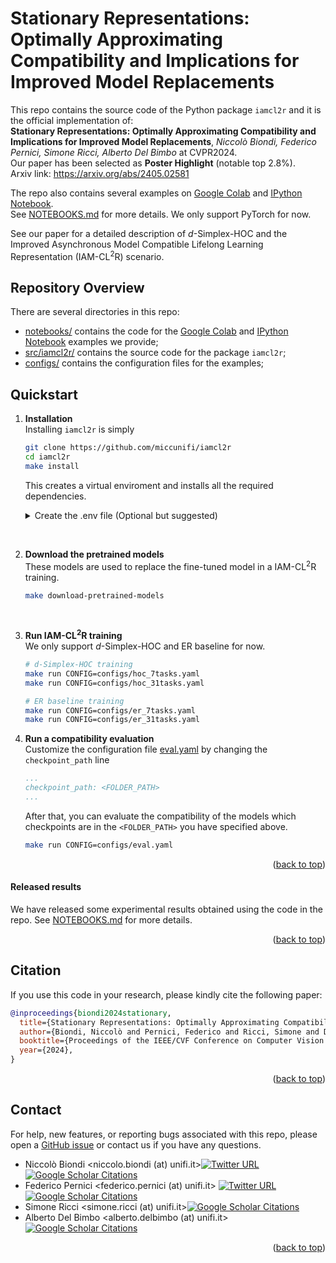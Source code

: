 
# <a id="title"> Stationary Representations: Optimally Approximating Compatibility and Implications for Improved Model Replacements
</a>

This repo contains the source code of the Python package `iamcl2r` and it is the official implementation of: <br>
**Stationary Representations: Optimally Approximating Compatibility and Implications for Improved Model Replacements**, *Niccolò Biondi, Federico Pernici, Simone Ricci, Alberto Del Bimbo* at CVPR2024. <br>
Our paper has been selected as **Poster Highlight** (notable top 2.8%).
<br>
Arxiv link: https://arxiv.org/abs/2405.02581
<br>

The repo also contains several examples on [Google Colab](./notebooks/NOTEBOOKS.md#google-colab-links) and [IPython Notebook](./notebooks/NOTEBOOKS.md#ipython-notebooks). <br> See [NOTEBOOKS.md](./notebooks/NOTEBOOKS.md) for more details.
We only support PyTorch for now.

See our paper for a detailed description of $d$-Simplex-HOC and the Improved Asynchronous Model Compatible Lifelong Learning Representation ($\text{IAM-CL}^2\text{R}$) scenario.

## Repository Overview

There are several directories in this repo:
 * [notebooks/](./notebooks/) contains the code for the [Google Colab](./notebooks/NOTEBOOKS.md#google-colab-links) and [IPython Notebook](./notebooks/NOTEBOOKS.md#ipython-notebooks) examples we provide;
 * [src/iamcl2r/](src/iamcl2r/) contains the source code for the package `iamcl2r`;
 * [configs/](./configs/) contains the configuration files for the examples;

## Quickstart


1. **Installation** <br>
    Installing `iamcl2r` is simply
    ```bash
    git clone https://github.com/miccunifi/iamcl2r
    cd iamcl2r
    make install
    ```
    This creates a virtual enviroment and installs all the required dependencies.

    <details>
      <summary>Create the .env file (Optional but suggested)</summary>

    Create an `.env` file to automatically export your env vars before launching training.
    An example of an `.env` file is
    ```.env
    WANDB_USERNAME=<your wandb username>
    WANDB_API_KEY=<your wandb private api key> 
    WANDB_ENTITY=<wandb entity>
    WANDB_PROJECT=<wandb project name>
    ```
    The `.env` file is not released for security reasons.

    </details>
  

<br>

2. **Download the pretrained models** <br>
    These models are used to replace the fine-tuned model in a $\text{IAM-CL}^2\text{R}$ training.
    ```bash
    make download-pretrained-models
    ```

<br>

3. **Run  $\text{IAM-CL}^2\text{R}$ training**  <br>
    We only support $d$-Simplex-HOC and ER baseline for now.
    ```bash
    # d-Simplex-HOC training
    make run CONFIG=configs/hoc_7tasks.yaml
    make run CONFIG=configs/hoc_31tasks.yaml

    # ER baseline training
    make run CONFIG=configs/er_7tasks.yaml
    make run CONFIG=configs/er_31tasks.yaml
    ```


4. **Run a compatibility evaluation** <br>
    Customize the configuration file [eval.yaml](./configs/eval.yaml) by changing the `checkpoint_path` line
    ```yaml
    ...
    checkpoint_path: <FOLDER_PATH>
    ...
    ```
    After that, you can evaluate the compatibility of the models which checkpoints are in the `<FOLDER_PATH>` you have specified above. 

    ```bash
    make run CONFIG=configs/eval.yaml
    ```

<p align="right">(<a href="#title">back to top</a>)</p>

#### Released results
We have released some experimental results obtained using the code in the repo.
See [NOTEBOOKS.md](./notebooks/NOTEBOOKS.md#download-results) for more details.


<p align="right">(<a href="#title">back to top</a>)</p>

## Citation
If you use this code in your research, please kindly cite the following paper:

```BibTeX
@inproceedings{biondi2024stationary,
  title={Stationary Representations: Optimally Approximating Compatibility and Implications for Improved Model Replacements},
  author={Biondi, Niccolò and Pernici, Federico and Ricci, Simone and Del Bimbo, Alberto},
  booktitle={Proceedings of the IEEE/CVF Conference on Computer Vision and Pattern Recognition (CVPR)},
  year={2024},
}
```

<p align="right">(<a href="#title">back to top</a>)</p>

## Contact

For help, new features, or reporting bugs associated with this repo, please open a [GitHub issue](https://github.com/miccunifi/iamcl2r/issues) or contact us if you have any questions.


- Niccolò Biondi <niccolo.biondi (at) unifi.it>[![Twitter URL](https://img.shields.io/twitter/url/https/twitter.com/NiccoBio.svg?style=social&label=NiccoBio)](https://twitter.com/NiccoBio) [![Google Scholar Citations](https://img.shields.io/badge/Google%20Scholar-Niccolò%20Biondi-blue.svg)](https://scholar.google.com/citations?hl=en&user=B7VHm9UAAAAJ)
- Federico Pernici <federico.pernici (at) unifi.it> [![Twitter URL](https://img.shields.io/twitter/url/https/twitter.com/FedPernici.svg?style=social&label=FedPernici)](https://twitter.com/FedPernici) [![Google Scholar Citations](https://img.shields.io/badge/Google%20Scholar-Federico%20Pernici-blue.svg)](https://scholar.google.com/citations?user=I8nFKUsAAAAJ&hl=en)
- Simone Ricci <simone.ricci (at) unifi.it>[![Google Scholar Citations](https://img.shields.io/badge/Google%20Scholar-Simone%20Ricci-blue.svg)](https://scholar.google.com/citations?user=jtj_lhAAAAAJ&hl=en)
- Alberto Del Bimbo <alberto.delbimbo (at) unifi.it>[![Google Scholar Citations](https://img.shields.io/badge/Google%20Scholar-Alberto%20Del%20Bimbo-blue.svg)](https://scholar.google.com/citations?hl=en&user=bf2ZrFcAAAAJ)

<p align="right">(<a href="#title">back to top</a>)</p>



